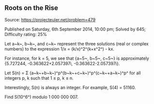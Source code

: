 Roots on the Rise
-----------------

Source: https://projecteuler.net/problem=479

Published on Saturday, 6th September 2014, 10:00 pm; Solved by 645;
Difficulty rating: 25%

Let a~k~, b~k~, and c~k~ represent the three solutions (real or complex
numbers) to the expression 1/x = (k/x)^2^(k+x^2^) - kx.

For instance, for k = 5, we see that {a~5~, b~5~, c~5~} is approximately
{5.727244, -0.363622+2.057397i, -0.363622-2.057397i}.

Let S(n) = Σ (a~k~+b~k~)^p^(b~k~+c~k~)^p^(c~k~+a~k~)^p^ for all integers
p, k such that 1 ≤ p, k ≤ n.

Interestingly, S(n) is always an integer. For example, S(4) = 51160.

Find S(10^6^) modulo 1 000 000 007.
